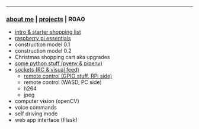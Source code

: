 * * *
### [about me](https://abradaric.me/)   |   [projects](./projects.html) | R0A0

-  [intro & starter shopping list](./r0a0_intro.html)
-  [raspberry pi essentials](./r0a0_rpi_essentials.html)
-  construction model 0.1
-  construction model 0.2
-  Christmas shopping cart aka upgrades
-  [some python stuff (pyenv & pipenv)](./r0a0_python.html)
-  [sockets (RC & visual feed)](./r0a0_sockets.html)
   - [remote control (GPIO stuff, RPi side)](./r0a0_rpi_rc.md)
   - remote control (WASD, PC side)
   - h264
   - jpeg
-  computer vision (openCV)
-  voice commands
-  self driving mode
-  web app interface (Flask)
